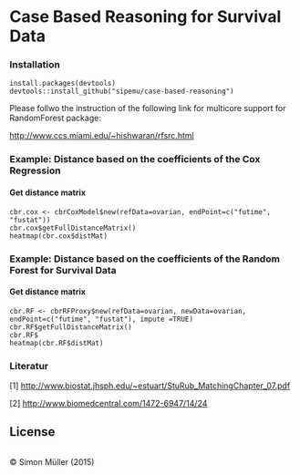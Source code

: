 # Case Based Reasoning for Survival Data

### Installation

```{r}
install.packages(devtools)
devtools::install_github("sipemu/case-based-reasoning")
```

Please follwo the instruction of the following link for multicore support for RandomForest package:

http://www.ccs.miami.edu/~hishwaran/rfsrc.html

### Example: Distance based on the coefficients of the Cox Regression 

#### Get distance matrix 
```{r}
cbr.cox <- cbrCoxModel$new(refData=ovarian, endPoint=c("futime", "fustat"))
cbr.cox$getFullDistanceMatrix()
heatmap(cbr.cox$distMat)
```

### Example: Distance based on the coefficients of the Random Forest for Survival Data

#### Get distance matrix 
```{r}
cbr.RF <- cbrRFProxy$new(refData=ovarian, newData=ovarian, endPoint=c("futime", "fustat"), impute =TRUE)
cbr.RF$getFullDistanceMatrix()
cbr.RF$
heatmap(cbr.RF$distMat)
```

### Literatur

[1] http://www.biostat.jhsph.edu/~estuart/StuRub_MatchingChapter_07.pdf

[2] http://www.biomedcentral.com/1472-6947/14/24

## License

```{r child='sub/license.md'}
```

&copy; Simon Müller (2015) <a rel="license" href="http://creativecommons.org/licenses/by-nc-sa/4.0/" target="_blank"></a>
